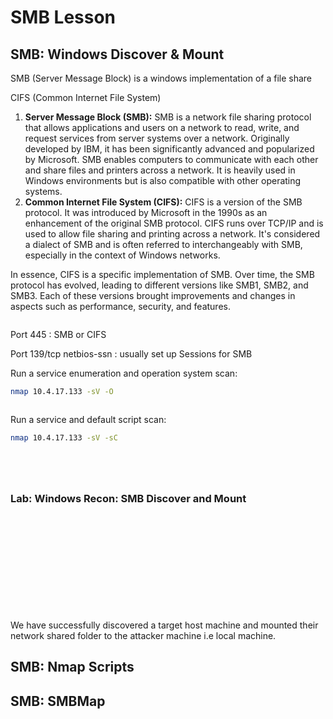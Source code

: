 # SMB Lesson

## SMB: Windows Discover & Mount

SMB (Server Message Block) is a windows implementation of a file share

CIFS (Common Internet File System)

1. **Server Message Block (SMB):** SMB is a network file sharing protocol that allows applications and users on a network to read, write, and request services from server systems over a network. Originally developed by IBM, it has been significantly advanced and popularized by Microsoft. SMB enables computers to communicate with each other and share files and printers across a network. It is heavily used in Windows environments but is also compatible with other operating systems.
2. **Common Internet File System (CIFS):** CIFS is a version of the SMB protocol. It was introduced by Microsoft in the 1990s as an enhancement of the original SMB protocol. CIFS runs over TCP/IP and is used to allow file sharing and printing across a network. It's considered a dialect of SMB and is often referred to interchangeably with SMB, especially in the context of Windows networks.

In essence, CIFS is a specific implementation of SMB. Over time, the SMB protocol has evolved, leading to different versions like SMB1, SMB2, and SMB3. Each of these versions brought improvements and changes in aspects such as performance, security, and features.

<figure><img src="../.gitbook/assets/image (41).png" alt=""><figcaption></figcaption></figure>

Port 445 : SMB or CIFS

Port 139/tcp netbios-ssn : usually set up Sessions for SMB



Run a service enumeration and operation system scan:

```bash
nmap 10.4.17.133 -sV -O
```

<figure><img src="../.gitbook/assets/image (42).png" alt=""><figcaption></figcaption></figure>

Run a service and default script scan:

```bash
nmap 10.4.17.133 -sV -sC
```

<figure><img src="../.gitbook/assets/image (44).png" alt=""><figcaption></figcaption></figure>

<figure><img src="../.gitbook/assets/image (45).png" alt=""><figcaption></figcaption></figure>

<figure><img src="../.gitbook/assets/image (46).png" alt=""><figcaption></figcaption></figure>

<figure><img src="../.gitbook/assets/image (47).png" alt=""><figcaption></figcaption></figure>

### Lab: **Windows Recon: SMB Discover and Mount**

<figure><img src="../.gitbook/assets/image (48).png" alt=""><figcaption></figcaption></figure>

<figure><img src="../.gitbook/assets/image (49).png" alt=""><figcaption></figcaption></figure>

<figure><img src="../.gitbook/assets/image (50).png" alt=""><figcaption></figcaption></figure>

<figure><img src="../.gitbook/assets/image (51).png" alt=""><figcaption></figcaption></figure>

<figure><img src="../.gitbook/assets/image (52).png" alt=""><figcaption></figcaption></figure>

<figure><img src="../.gitbook/assets/image (54).png" alt=""><figcaption></figcaption></figure>

<figure><img src="../.gitbook/assets/image (55).png" alt=""><figcaption></figcaption></figure>

<figure><img src="../.gitbook/assets/image (56).png" alt=""><figcaption></figcaption></figure>

<figure><img src="../.gitbook/assets/image (57).png" alt=""><figcaption></figcaption></figure>

<figure><img src="../.gitbook/assets/image (58).png" alt=""><figcaption></figcaption></figure>

<figure><img src="../.gitbook/assets/image (59).png" alt=""><figcaption></figcaption></figure>

<figure><img src="../.gitbook/assets/image (60).png" alt=""><figcaption></figcaption></figure>

We have successfully discovered a target host machine and mounted their network shared folder to the attacker machine i.e local machine.

## SMB: Nmap Scripts



## SMB: SMBMap
